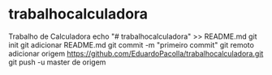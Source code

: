 # trabalhocalculadora
Trabalho de Calculadora
echo "# trabalhocalculadora" >> README.md 
git init 
git adicionar README.md 
git commit -m "primeiro commit" 
git remoto adicionar origem https://github.com/EduardoPacolla/trabalhocalculadora.git
 git push -u master de origem
